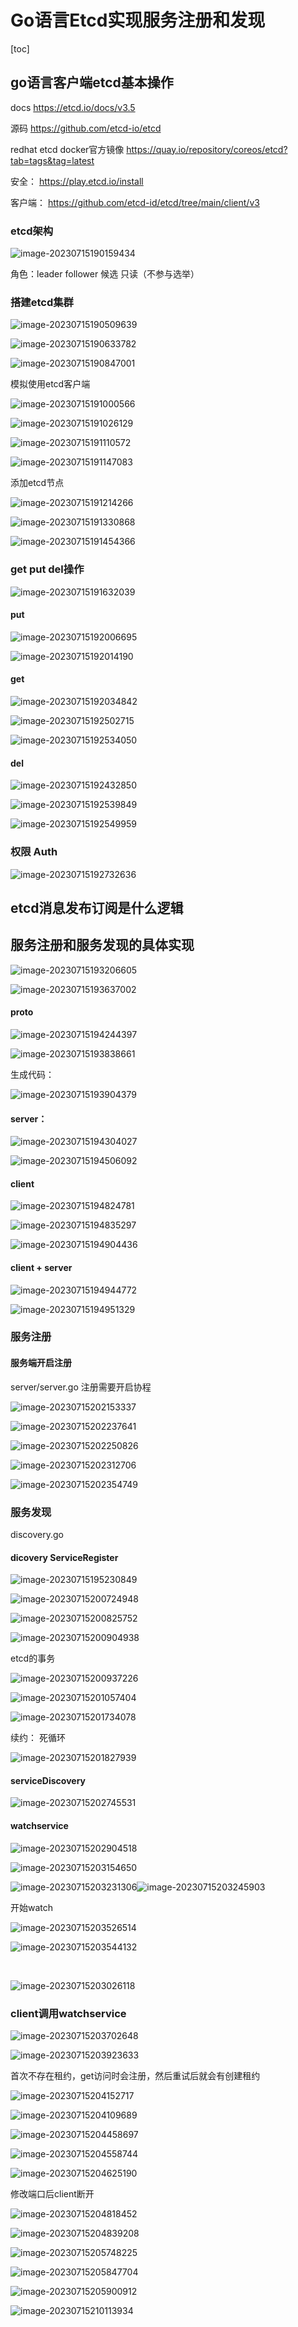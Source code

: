# Go语言Etcd实现服务注册和发现

[toc]





## go语言客户端etcd基本操作

docs https://etcd.io/docs/v3.5

源码 https://github.com/etcd-io/etcd

redhat etcd docker官方镜像 https://quay.io/repository/coreos/etcd?tab=tags&tag=latest

安全： https://play.etcd.io/install

客户端： https://github.com/etcd-id/etcd/tree/main/client/v3

### etcd架构

![image-20230715190159434](imgs/image-20230715190159434.png)

角色：leader  follower  候选  只读（不参与选举）

### 搭建etcd集群

![image-20230715190509639](imgs/image-20230715190509639.png)

![image-20230715190633782](imgs/image-20230715190633782.png)

![image-20230715190847001](imgs/image-20230715190847001.png)

模拟使用etcd客户端

![image-20230715191000566](imgs/image-20230715191000566.png)

![image-20230715191026129](imgs/image-20230715191026129.png)

![image-20230715191110572](imgs/image-20230715191110572.png)

![image-20230715191147083](imgs/image-20230715191147083.png)

添加etcd节点

![image-20230715191214266](imgs/image-20230715191214266.png)



![image-20230715191330868](imgs/image-20230715191330868.png)

![image-20230715191454366](imgs/image-20230715191454366.png)

### get put del操作

![image-20230715191632039](imgs/image-20230715191632039.png)

#### put

![image-20230715192006695](imgs/image-20230715192006695.png)

![image-20230715192014190](imgs/image-20230715192014190.png)

#### get

![image-20230715192034842](imgs/image-20230715192034842.png)

![image-20230715192502715](imgs/image-20230715192502715.png)

![image-20230715192534050](imgs/image-20230715192534050.png)









#### del

![image-20230715192432850](imgs/image-20230715192432850.png)

![image-20230715192539849](imgs/image-20230715192539849.png)

![image-20230715192549959](imgs/image-20230715192549959.png)



### 权限  Auth

![image-20230715192732636](imgs/image-20230715192732636.png)

## etcd消息发布订阅是什么逻辑

## 服务注册和服务发现的具体实现

![image-20230715193206605](imgs/image-20230715193206605.png)



![image-20230715193637002](imgs/image-20230715193637002.png)



#### proto



![image-20230715194244397](imgs/image-20230715194244397.png)

![image-20230715193838661](imgs/image-20230715193838661.png)

生成代码：

![image-20230715193904379](imgs/image-20230715193904379.png)

#### server：

![image-20230715194304027](imgs/image-20230715194304027.png)

![image-20230715194506092](imgs/image-20230715194506092.png)

#### client

![image-20230715194824781](imgs/image-20230715194824781.png)

![image-20230715194835297](imgs/image-20230715194835297.png)

![image-20230715194904436](imgs/image-20230715194904436.png)

#### client + server

![image-20230715194944772](imgs/image-20230715194944772.png)

![image-20230715194951329](imgs/image-20230715194951329.png)

### 服务注册





#### 服务端开启注册

server/server.go  注册需要开启协程

![image-20230715202153337](imgs/image-20230715202153337.png)

![image-20230715202237641](imgs/image-20230715202237641.png)

![image-20230715202250826](imgs/image-20230715202250826.png)

![image-20230715202312706](imgs/image-20230715202312706.png)

![image-20230715202354749](imgs/image-20230715202354749.png)

### 服务发现

discovery.go

#### dicovery ServiceRegister

![image-20230715195230849](imgs/image-20230715195230849.png)

![image-20230715200724948](imgs/image-20230715200724948-1689422845395-2.png)

![image-20230715200825752](imgs/image-20230715200825752.png)	

![image-20230715200904938](imgs/image-20230715200904938.png)

etcd的事务

![image-20230715200937226](imgs/image-20230715200937226.png)

![image-20230715201057404](imgs/image-20230715201057404.png)

![image-20230715201734078](imgs/image-20230715201734078.png)

续约： 死循环

![image-20230715201827939](imgs/image-20230715201827939.png)



#### serviceDiscovery

![image-20230715202745531](imgs/image-20230715202745531.png)



#### watchservice

![image-20230715202904518](imgs/image-20230715202904518.png)

![image-20230715203154650](imgs/image-20230715203154650.png)

![image-20230715203231306](imgs/image-20230715203231306.png)![image-20230715203245903](imgs/image-20230715203245903.png)

开始watch

![image-20230715203526514](imgs/image-20230715203526514.png)

![image-20230715203544132](imgs/image-20230715203544132.png)

​	



![image-20230715203026118](imgs/image-20230715203026118.png)

### client调用watchservice

![image-20230715203702648](imgs/image-20230715203702648.png)

![image-20230715203923633](imgs/image-20230715203923633.png)



首次不存在租约，get访问时会注册，然后重试后就会有创建租约

![image-20230715204152717](imgs/image-20230715204152717.png)

![image-20230715204109689](imgs/image-20230715204109689.png)

![image-20230715204458697](imgs/image-20230715204458697.png)

![image-20230715204558744](imgs/image-20230715204558744.png)

![image-20230715204625190](imgs/image-20230715204625190.png)

修改端口后client断开

![image-20230715204818452](imgs/image-20230715204818452.png)

![image-20230715204839208](imgs/image-20230715204839208.png)

![image-20230715205748225](imgs/image-20230715205748225.png)

![image-20230715205847704](imgs/image-20230715205847704.png)

![image-20230715205900912](imgs/image-20230715205900912.png)

![image-20230715210113934](imgs/image-20230715210113934.png)